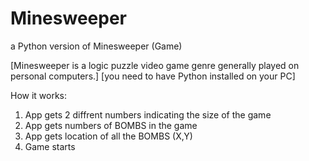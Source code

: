 # Minesweeper
a Python version of Minesweeper (Game)

[Minesweeper is a logic puzzle video game genre generally played on personal computers.]
[you need to have Python installed on your PC]

How it works:
1) App gets 2 diffrent numbers indicating the size of the game
2) App gets numbers of BOMBS in the game 
3) App gets location of all the BOMBS (X,Y)
4) Game starts
